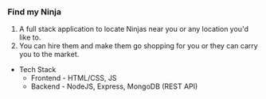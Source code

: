 ### Find my Ninja

1.  A full stack application to locate Ninjas near you or any location you'd like to.
2.  You can hire them and make them go shopping for you or they can carry you to the market.

- Tech Stack
    -   Frontend - HTML/CSS, JS
    -   Backend - NodeJS, Express, MongoDB (REST API)

